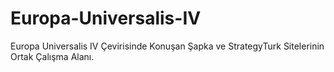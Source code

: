 # Europa-Universalis-IV
Europa Universalis IV Çevirisinde Konuşan Şapka ve StrategyTurk Sitelerinin Ortak Çalışma Alanı.
